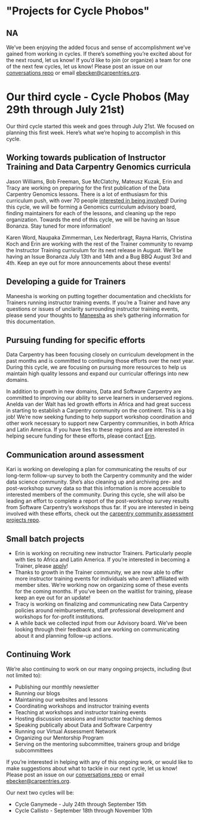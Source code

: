 # "Projects for Cycle Phobos"
## NA


We’ve been enjoying the added focus and sense of accomplishment we’ve gained from working in cycles. If there’s
something you’re excited about for the next round, let us know! If you’d like to join (or organize) a team for
one of the next few cycles, let us know! Please post an issue on our
[conversations repo](https://github.com/carpentries/conversations/issues) or email [ebecker@carpentries.org](mailto:ebecker@carpentries.org).

# Our third cycle - Cycle Phobos (May 29th through July 21st)  
Our third cycle started this week and goes through July 21st. We focused on planning this first week. Here’s what 
we’re hoping to accomplish in this cycle. 

## Working towards publication of Instructor Training and Data Carpentry Genomics curricula  
Jason Williams, Bob Freeman, Sue McClatchy, Mateusz Kuzak, Erin and Tracy are working on preparing for the first
publication of the Data Carpentry Genomics lessons. There is a lot of enthusiasm for this curriculum push, with 
over 70 people [interested in being involved](https://docs.google.com/forms/d/e/1FAIpQLSfm4aMOdVt0kDLGzEaAAyhsjoOBcjL8s7TUnXxw-apvxemhmg/viewform?c=0&w=1)! During this cycle, we will be 
forming a Genomics curriculum advisory board, finding maintainers for each of the lessons, and cleaning up the 
repo organization. Towards the end of this cycle, we will be having an Issue Bonanza. Stay tuned for more 
information!  

Karen Word, Naupaka Zimmerman, Lex Nederbragt, Rayna Harris, Christina Koch and Erin are working with the rest of
the Trainer community to revamp the Instructor Training curriculum for its next release in August. We’ll be 
having an Issue Bonanza July 13th and 14th and a Bug BBQ August 3rd and 4th. Keep an eye out for more 
announcements about these events!  

## Developing a guide for Trainers  
Maneesha is working on putting together documentation and checklists for Trainers running instructor training 
events. If you’re a Trainer and have any questions or issues of unclarity surrounding instructor training events, 
please send your thoughts to  [Maneesha](mailto:maneesha@carpentries.org) as she’s gathering information for this 
documentation.  

## Pursuing funding for specific efforts  
Data Carpentry has been focusing closely on curriculum development in the past months and is committed to 
continuing those efforts over the next year. During this cycle, we are focusing on pursuing more resources to 
help us maintain high quality lessons and expand our curricular offerings into new domains. 

In addition to growth in new domains, Data and Software Carpentry are committed to improving our ability to serve 
learners in underserved regions. Anelda van der Walt has led growth efforts in Africa and had great success in 
starting to establish a Carpentry community on the continent. This is a big job! We’re now seeking funding to 
help support workshop coordination and other work necessary to support new Carpentry communities, in both Africa 
and Latin America. If you have ties to these regions and are interested in helping secure funding for these 
efforts, please contact [Erin](mailto:ebecker@carpentries.org).

## Communication around assessment  
Kari is working on developing a plan for communicating the results of our long-term follow-up survey to both the 
Carpentry community and the wider data science community. She’s also cleaning up and archiving pre- and
post-workshop survey data so that this information is more accessible to interested members of the community. 
During this cycle, she will also be leading an effort to complete a report of the  post-workshop survey results 
from Software Carpentry’s workshops thus far.  If you are interested in being involved with these efforts, check 
out the [carpentry community assessment projects repo](https://github.com/kariljordan/carpentry-community-assessment-projects).  

## Small batch projects  
- Erin is working on recruiting new instructor Trainers. Particularly people with ties to Africa and Latin America. If you’re interested in becoming a Trainer, please [apply](https://docs.google.com/forms/d/e/1FAIpQLSchAJhZiLSVmqSab1QxG1H30tCAHg_BcUwfctnJpzIhOVo1Bg/viewform?c=0&w=1)!   
- Thanks to growth in the Trainer community, we are now able to offer more instructor training events for 
individuals who aren’t affiliated with member sites. We’re working now on organizing some of these events for 
the coming months. If you’ve been on the waitlist for training, please keep an eye out for an update!  
- Tracy is working on finalizing and communicating new Data Carpentry policies around reimbursements, staff
professional development and workshops for for-profit institutions.    
- A while back we collected input from our Advisory board. We’ve been looking through their feedback and are 
working on communicating about it and planning follow-up actions.  

## Continuing Work  
We’re also continuing to work on our many ongoing projects, including (but not limited to):
- Publishing our monthly newsletter  
- Running our blogs  
- Maintaining our websites and lessons  
- Coordinating workshops and instructor training events  
- Teaching at workshops and instructor training events  
- Hosting discussion sessions and instructor teaching demos  
- Speaking publically about Data and Software Carpentry  
- Running our Virtual Assessment Network  
- Organizing our Mentorship Program  
- Serving on the mentoring subcommittee, trainers group and bridge subcommittees  

If you’re interested in helping with any of this ongoing work, or would like to make suggestions about what to tackle in our next cycle, let us know! Please post an issue on our [conversations repo](https://github.com/carpentries/conversations/issues) or email [ebecker@carpentries.org](mailto:ebecker@carpentries.org).

Our next two cycles will be:  
- Cycle Ganymede - July 24th through September 15th  
- Cycle Callisto - September 18th through November 10th  




